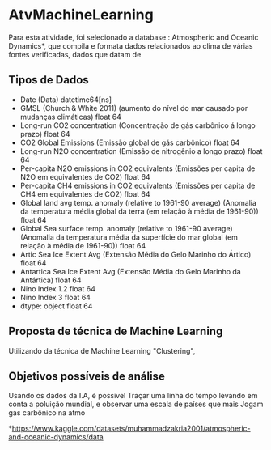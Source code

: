  # AtvMachineLearning 
Para esta atividade, foi selecionado a database : Atmospheric and Oceanic Dynamics*, que compila e formata dados relacionados ao clima de várias fontes verificadas, dados que datam de 
## Tipos de Dados
- Date (Data) datetime64[ns]   
- GMSL (Church & White 2011) (aumento do nível do mar causado por mudanças climáticas) float 64 
- Long-run CO2 concentration (Concentração de gás carbônico á longo prazo) float 64  
- CO2 Global Emissions (Emissão global de gás carbônico) float 64 
- Long-run N2O concentration (Emissão de nitrogênio a longo prazo)  float 64 
- Per-capita N2O emissions in CO2 equivalents (Emissões per capita de N2O em equivalentes de CO2) float 64 
- Per-capita CH4 emissions in CO2 equivalents  (Emissões per capita de CH4 em equivalentes de CO2) float 64 
- Global land avg temp. anomaly (relative to 1961-90 average) (Anomalia da temperatura média global da terra (em relação à média de 1961-90)) float 64  
- Global Sea surface temp. anomaly (relative to 1961-90 average) (Anomalia da temperatura média da superfície do mar global (em relação à média de 1961-90)) float 64 
- Artic Sea Ice Extent Avg (Extensão Média do Gelo Marinho do Ártico) float 64  
- Antartica Sea Ice Extent Avg (Extensão Média do Gelo Marinho da Antártica) float 64 
- Nino Index 1.2 float 64  
- Nino Index 3 float 64 
- dtype: object float 64 

## Proposta de técnica de Machine Learning
Utilizando da técnica de Machine Learning "Clustering", 

## Objetivos possíveis de análise

Usando os dados da I.A, é possivel Traçar uma linha do tempo levando em conta a poluição mundial, e observar uma escala de países que mais Jogam gás carbônico na atmo 

*https://www.kaggle.com/datasets/muhammadzakria2001/atmospheric-and-oceanic-dynamics/data 
